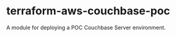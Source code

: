 <!--
:type: service
:name: Couchbase
:description: Deploy a POC Couchbase cluster.
:icon: /docs/couchbase_logo.png
:category: other-data-stores
:cloud: aws
:tags: nosql
:license: open-source
:built-with: terraform, bash
-->

# terraform-aws-couchbase-poc

A module for deploying a POC Couchbase Server environment.
